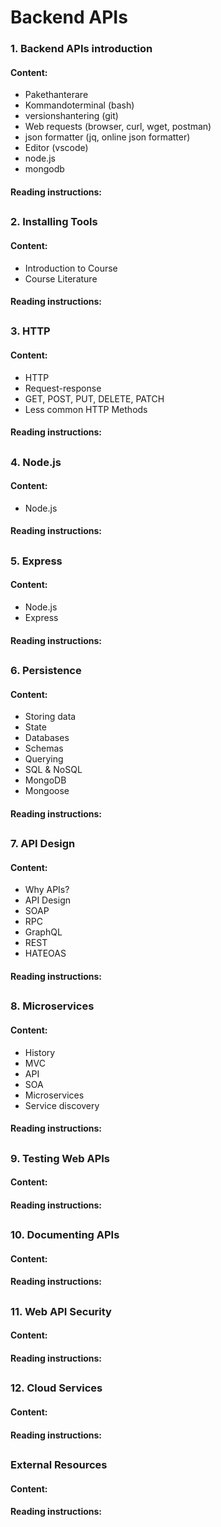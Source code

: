 # Backend APIs

### 1. Backend APIs introduction

#### Content:
* Pakethanterare
* Kommandoterminal (bash)
* versionshantering (git)
* Web requests (browser, curl, wget, postman)
* json formatter (jq, online json formatter)
* Editor (vscode)
* node.js
* mongodb
#### Reading instructions:

## 

### 2. Installing Tools

#### Content:
* Introduction to Course
* Course Literature

#### Reading instructions:

## 

### 3. HTTP

#### Content:
* HTTP
* Request-response
* GET, POST, PUT, DELETE, PATCH
* Less common HTTP Methods
#### Reading instructions:

## 

### 4. Node.js

#### Content:
* Node.js

#### Reading instructions:

## 

### 5. Express

#### Content:
* Node.js
* Express

#### Reading instructions:

## 

### 6. Persistence 

#### Content:
* Storing data
* State
* Databases
* Schemas
* Querying
* SQL & NoSQL
* MongoDB
* Mongoose

#### Reading instructions:

## 

### 7. API Design 


#### Content:
* Why APIs?
* API Design
* SOAP
* RPC
* GraphQL
* REST
* HATEOAS

#### Reading instructions:

## 

### 8. Microservices 


#### Content:
* History
* MVC
* API
* SOA
* Microservices
* Service discovery

#### Reading instructions:

## 

### 9. Testing Web APIs 


#### Content:

#### Reading instructions:

## 

### 10. Documenting APIs 


#### Content:

#### Reading instructions:

## 

### 11. Web API Security 


#### Content:

#### Reading instructions:

## 

### 12. Cloud Services 

#### Content:

#### Reading instructions:

## 

### External Resources 


#### Content:

#### Reading instructions:
